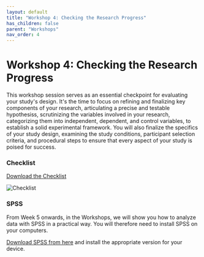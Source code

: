 ```yaml
---
layout: default
title: "Workshop 4: Checking the Research Progress"
has_children: false
parent: "Workshops"
nav_order: 4
---
```


# Workshop 4: Checking the Research Progress

This workshop session serves as an essential checkpoint for evaluating your study's design. It's the time to focus on refining and finalizing key components of your research, articulating a precise and testable hypothesiss, scrutinizing the variables involved in your research, categorizing them into independent, dependent, and control variables, to establish a solid experimental framework. You will also finalize the specifics of your study design, examining the study conditions, participant selection criteria, and procedural steps to ensure that every aspect of your study is poised for success.

### Checklist

[Download the Checklist]({{site.baseurl}}/assets/workshops/da-checklist-week4.pdf)

![Checklist]({{site.baseurl}}/assets/workshops/da-checklist-week4.png)

### SPSS

From Week 5 onwards, in the Workshops, we will show you how to analyze data with SPSS in a
practical way. You will therefore need to install SPSS on your computers.

[Download SPSS from here](https://www.tudelft.nl/studenten/ict/software) and install the appropriate version for your device.
